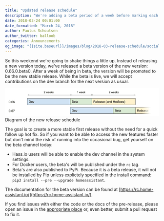 ```yaml
---
title: "Updated release schedule"
description: "We're adding a beta period of a week before marking each release as final."
date: 2018-03-24 00:01:00
date_formatted: "March 24, 2018"
author: Paulus Schoutsen
author_twitter: balloob
categories: Announcements
og_image: "{{site.baseurl}}/images/blog/2018-03-release-schedule/social.png"
---
```


So this weekend we're going to shake things a little up. Instead of releasing a new version today, we've released a beta version of the new version: 0.66.0.beta0. After a week of being in beta, the version will be promoted to be the new stable release. While the beta is live, we will accept contributions on the dev branch for the next version as usual.

<p class='img'>
<img
    src='/images/blog/2018-03-release-schedule/release-schedule-diagram.png'
    alt='Diagram showing the updates release cycle containing a week extra time before release.'
>
Diagram of the new release schedule
</p>

The goal is to create a more stable first release without the need for a quick follow up hot fix. So if you want to be able to access the new features faster but don't mind the risk of running into the occasional bug, get yourself on the beta channel today:

 - Hass.io users will be able to enable the dev channel in the system settings.
 - For Docker users, the beta's will be published under the `rc` tag.
 - Beta's are also published to PyPi. Because it is a beta release, it will not be installed by Pip unless explictely specified in the install command: `pip3 install --pre --upgrade homeassistant`.

The documentation for the beta version can be found at [https://rc.home-assistant.io/](https://rc.home-assistant.io/).

If you find issues with either the code or the docs of the pre-release, please open an issue in the [appropriate place](/help/#bugs-feature-requests-and-alike) or, even better, submit a pull request to fix it.
